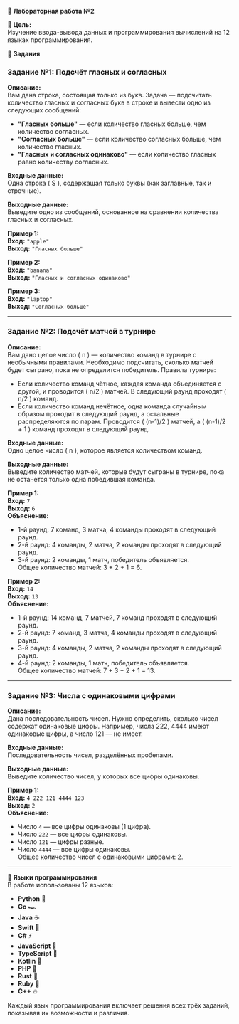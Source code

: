 🚀 **Лабораторная работа №2**

🎯 **Цель:**  
Изучение ввода-вывода данных и программирования вычислений на 12 языках программирования.

📌 **Задания**

### Задание №1: Подсчёт гласных и согласных
**Описание:**  
Вам дана строка, состоящая только из букв. Задача — подсчитать количество гласных и согласных букв в строке и вывести одно из следующих сообщений:

- **"Гласных больше"** — если количество гласных больше, чем количество согласных.
- **"Согласных больше"** — если количество согласных больше, чем количество гласных.
- **"Гласных и согласных одинаково"** — если количество гласных равно количеству согласных.

**Входные данные:**  
Одна строка \( S \), содержащая только буквы (как заглавные, так и строчные).

**Выходные данные:**  
Выведите одно из сообщений, основанное на сравнении количества гласных и согласных.

**Пример 1:**  
**Вход:** `"apple"`  
**Выход:** `"Гласных больше"`

**Пример 2:**  
**Вход:** `"banana"`  
**Выход:** `"Гласных и согласных одинаково"`

**Пример 3:**  
**Вход:** `"laptop"`  
**Выход:** `"Согласных больше"`

---

### Задание №2: Подсчёт матчей в турнире
**Описание:**  
Вам дано целое число \( n \) — количество команд в турнире с необычными правилами. Необходимо подсчитать, сколько матчей будет сыграно, пока не определится победитель. Правила турнира:

- Если количество команд чётное, каждая команда объединяется с другой, и проводится \( n/2 \) матчей. В следующий раунд проходят \( n/2 \) команд.
- Если количество команд нечётное, одна команда случайным образом проходит в следующий раунд, а остальные распределяются по парам. Проводится \( (n-1)/2 \) матчей, а \( (n-1)/2 + 1 \) команд проходят в следующий раунд.

**Входные данные:**  
Одно целое число \( n \), которое является количеством команд.

**Выходные данные:**  
Выведите количество матчей, которые будут сыграны в турнире, пока не останется только одна победившая команда.

**Пример 1:**  
**Вход:** `7`  
**Выход:** `6`  
**Объяснение:**  
- 1-й раунд: 7 команд, 3 матча, 4 команды проходят в следующий раунд.  
- 2-й раунд: 4 команды, 2 матча, 2 команды проходят в следующий раунд.  
- 3-й раунд: 2 команды, 1 матч, победитель объявляется.  
Общее количество матчей: 3 + 2 + 1 = 6.

**Пример 2:**  
**Вход:** `14`  
**Выход:** `13`  
**Объяснение:**  
- 1-й раунд: 14 команд, 7 матчей, 7 команд проходят в следующий раунд.  
- 2-й раунд: 7 команд, 3 матча, 4 команды проходят в следующий раунд.  
- 3-й раунд: 4 команды, 2 матча, 2 команды проходят в следующий раунд.  
- 4-й раунд: 2 команды, 1 матч, победитель объявляется.  
Общее количество матчей: 7 + 3 + 2 + 1 = 13.

---

### Задание №3: Числа с одинаковыми цифрами
**Описание:**  
Дана последовательность чисел. Нужно определить, сколько чисел содержат одинаковые цифры. Например, числа 222, 4444 имеют одинаковые цифры, а число 121 — не имеет.

**Входные данные:**  
Последовательность чисел, разделённых пробелами.

**Выходные данные:**  
Выведите количество чисел, у которых все цифры одинаковы.

**Пример 1:**  
**Вход:** `4 222 121 4444 123`  
**Выход:** `2`  
**Объяснение:**  
- Число `4` — все цифры одинаковы (1 цифра).
- Число `222` — все цифры одинаковы.
- Число `121` — цифры разные.
- Число `4444` — все цифры одинаковы.  
Общее количество чисел с одинаковыми цифрами: 2.

---

🌟 **Языки программирования**  
В работе использованы 12 языков:

- **Python** 🐍  
- **Go** 🏎  
- **Java** ☕  
- **Swift** 🍏  
- **C#** ⚡  
- **JavaScript** 📜  
- **TypeScript** 🔷  
- **Kotlin** 📱  
- **PHP** 🐘  
- **Rust** 🦀  
- **Ruby** 💎  
- **C++** 🔥  

Каждый язык программирования включает решения всех трёх заданий, показывая их возможности и различия.
